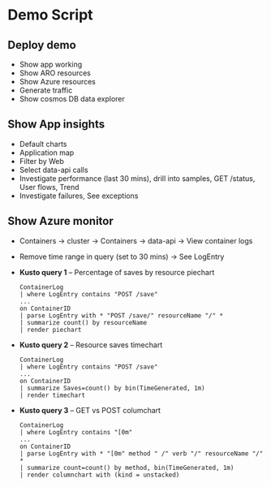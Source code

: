 Demo Script
===========

Deploy demo
-----------

* Show app working
* Show ARO resources
* Show Azure resources
* Generate traffic
* Show cosmos DB data explorer

Show App insights
-----------------

* Default charts
* Application map
* Filter by Web
* Select data-api calls
* Investigate performance (last 30 mins), drill into samples, GET /status, User flows, Trend
* Investigate failures, See exceptions

Show Azure monitor
------------------

* Containers -> cluster -> Containers -> data-api -> View container logs
* Remove time range in query (set to 30 mins) -> See LogEntry
* **Kusto query 1** – Percentage of saves by resource piechart

    ```kql
    ContainerLog
    | where LogEntry contains "POST /save"
    ...
    on ContainerID
    | parse LogEntry with * "POST /save/" resourceName "/" *
    | summarize count() by resourceName
    | render piechart
    ```

* **Kusto query 2** – Resource saves timechart

    ```kql
    ContainerLog
    | where LogEntry contains "POST /save"
    ...
    on ContainerID
    | summarize Saves=count() by bin(TimeGenerated, 1m)
    | render timechart
    ```

* **Kusto query 3** – GET vs POST columchart

    ```kql
    ContainerLog
    | where LogEntry contains "[0m"
    ...
    on ContainerID
    | parse LogEntry with * "[0m" method " /" verb "/" resourceName "/" *
    | summarize count=count() by method, bin(TimeGenerated, 1m)
    | render columnchart with (kind = unstacked)
    ```
